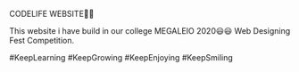 CODELIFE WEBSITE👨‍💻

This website i have build in our college MEGALEIO 2020😃😃 Web Designing Fest Competition.

#KeepLearning #KeepGrowing #KeepEnjoying #KeepSmiling